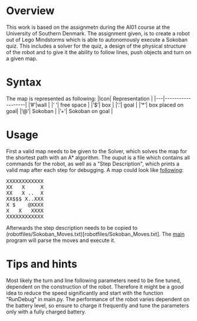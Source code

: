 # Overview
This work is based on the assignmetn during the AI01 course at the University of Southern Denmark.
The assignment given, is to create a robot out of Lego Mindstorms which is able to autonomously execute a Sokoban quiz. This includes a solver for the quiz, a design of the physical structure of the robot and to give it the ability to follow lines, push objects and turn on a given map.

# Syntax
The map is represented as following:
|Icon| Representation   |
|---|-------------------|
|’#’|wall               |
|’ ’| free space        |
|’$’| box               |
|’.’| goal              |
|’*’| box placed on goal|
|’@’| Sokoban           |
|’+’| Sokoban on goal   |

# Usage
First a valid map needs to be given to the Solver, which solves the map for the shortest path with an A* algorithm.
The ouput is a file which contains all commands for the robot, as well as a "Step Description", which prints a valid map after each step for debugging.
A map could look like [following](Solver/Tests/Map%202019/Sokoban_map2019_formatted.txt):
<pre>
XXXXXXXXXXXX
XX   X     X
XX   X ..  X
XX$$$ X..XXX
X $    @XXXX
X   X   XXXX
XXXXXXXXXXXX 
</pre>

Afterwards the step description needs to be copied to (robotfiles/Sokoban_Moves.txt)[robotfiles/Sokoban_Moves.txt]. The [main](robotfiles/main.py) program will parse the moves and execute it. 

# Tips and hints
Most likely the turn and line following parameters need to be fine tuned, dependent on the construction of the robot. Therefore it might be a good idea to reduce the speed significantly and start with the function "RunDebug" in main.py. The performance of the robot varies dependent on the battery level, so ensure to charge it frequently and tune the parameters only with a fully charged battery.